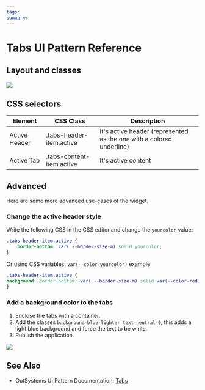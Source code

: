 ```yaml
---
tags:
summary: 
---
```


# Tabs UI Pattern Reference

## Layout and classes


![](images/tabs-image2.png?width=750)

## CSS selectors

| **Element** |  **CSS Class** |  **Description**  |
| ---|---|---  
| Active Header |  .tabs-header-item.active |  It's active header (represented as the one with a colored underline)  |
| Active Tab  |  .tabs-content-item.active  |  It's active content  |
  

## Advanced

Here are some more advanced use-cases of the widget.

### Change the active header style

Write the following CSS in the CSS editor and change the `yourcolor` value:
```css
.tabs-header-item.active {
    border-bottom: var( --border-size-m) solid yourcolor;
}
```

Or using CSS variables: `var(--color-yourcolor)`
example:

```css
.tabs-header-item.active {
background: border-bottom: var( --border-size-m) solid var(--color-red)
}
```

### Add a background color to the tabs

1. Enclose the tabs with a container.
2. Add the classes `background-blue-lighter text-neutral-0`, this adds a light blue background and force the text to be white.
3. Publish the application.

![](images/tabs-image3.png?width=750)

 ## See Also

* OutSystems UI Pattern Documentation: [Tabs](https://success.outsystems.com/Documentation/11/Developing_an_Application/Design_UI/Patterns/Using_Web_Patterns/Navigation/Tabs)


